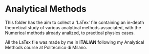 # Analytical Methods
This folder has the aim to collect a 'LaTex' file containing an in-depth theoretical study of various analytical methods associated,
with the Numerical methods already analized, to practical physics cases.

All the LaTex file was made by me in **ITALIAN** following my Analytical Methods course at Politecnico di Milano.
